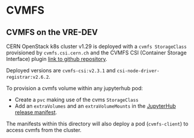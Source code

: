 # CVMFS 
## CVMFS on the VRE-DEV

CERN OpenStack k8s cluster v1.29 is deployed with a `cvmfs StorageClass` provisioned by `cvmfs.csi.cern.ch` and the CVMFS CSI (Container Storage Interface) plugin [link to github repository](https://github.com/cvmfs-contrib/cvmfs-csi). 

Deployed versions are `cvmfs-csi:v2.3.1` and `csi-node-driver-registrar:v2.6.2`.

To provision a cvmfs volume within any jupyterhub pod:
* Create a `pvc` making use of the cvms `StorageClass`
* Add an `extraVolumes` and an `extraVolumeMounts` in the [JupyterHub release manifest](../jhub-dev/jhub-dev-release.yaml).

The manifests within this directory will also deploy a pod (`cvmfs-client`) to access cvmfs from the cluster.
